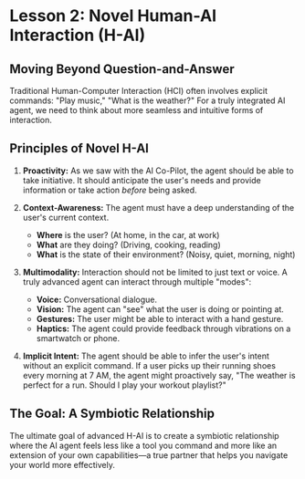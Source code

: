 # Lesson 2: Novel Human-AI Interaction (H-AI)

## Moving Beyond Question-and-Answer
Traditional Human-Computer Interaction (HCI) often involves explicit commands: "Play music," "What is the weather?" For a truly integrated AI agent, we need to think about more seamless and intuitive forms of interaction.

## Principles of Novel H-AI

1.  **Proactivity:** As we saw with the AI Co-Pilot, the agent should be able to take initiative. It should anticipate the user's needs and provide information or take action *before* being asked.

2.  **Context-Awareness:** The agent must have a deep understanding of the user's current context. 
    *   **Where** is the user? (At home, in the car, at work)
    *   **What** are they doing? (Driving, cooking, reading)
    *   **What** is the state of their environment? (Noisy, quiet, morning, night)

3.  **Multimodality:** Interaction should not be limited to just text or voice. A truly advanced agent can interact through multiple "modes":
    *   **Voice:** Conversational dialogue.
    *   **Vision:** The agent can "see" what the user is doing or pointing at.
    *   **Gestures:** The user might be able to interact with a hand gesture.
    *   **Haptics:** The agent could provide feedback through vibrations on a smartwatch or phone.

4.  **Implicit Intent:** The agent should be able to infer the user's intent without an explicit command. If a user picks up their running shoes every morning at 7 AM, the agent might proactively say, "The weather is perfect for a run. Should I play your workout playlist?"

## The Goal: A Symbiotic Relationship
The ultimate goal of advanced H-AI is to create a symbiotic relationship where the AI agent feels less like a tool you command and more like an extension of your own capabilities—a true partner that helps you navigate your world more effectively.
